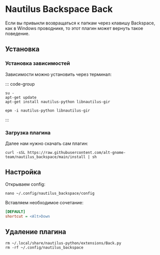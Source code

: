 # Nautilus Backspace Back

Если вы привыкли возвращаться к папкам через клавишу Backspace, как в Windows проводнике, то этот плагин может вернуть такое поведение.

## Установка

### Установка зависимостей
Зависимости можно установить через терминал:

::: code-group
```shell[apt-get]
su -
apt-get update
apt-get install nautilus-python libnautilus-gir
```
```shell[epm]
epm -i nautilus-python libnautilus-gir
```
:::

### Загрузка плагина
Далее нам нужно скачать сам плагин:

```shell
curl -sSL https://raw.githubusercontent.com/alt-gnome-team/nautilus_backspace/main/install | sh
```

## Настройка

Открываем config:
```shell
nano ~/.config/nautilus_backspace/config
```

Вставляем необходимое сочетание:
```ini
[DEFAULT]
shortcut = <Alt>Down
```

## Удаление плагина
```shell
rm ~/.local/share/nautilus-python/extensions/Back.py
rm -rf ~/.config/nautilus_backspace
```
